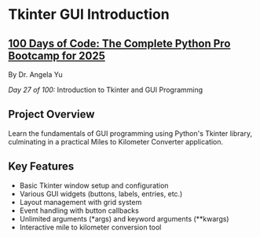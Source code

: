 # Tkinter GUI Introduction

## **[100 Days of Code: The Complete Python Pro Bootcamp for 2025](https://www.udemy.com/course/100-days-of-code/)**

By Dr. Angela Yu

*Day 27 of 100:* Introduction to Tkinter and GUI Programming

## Project Overview

Learn the fundamentals of GUI programming using Python's Tkinter library, culminating in a practical Miles to Kilometer Converter application.

## Key Features
- Basic Tkinter window setup and configuration
- Various GUI widgets (buttons, labels, entries, etc.)
- Layout management with grid system
- Event handling with button callbacks
- Unlimited arguments (*args) and keyword arguments (**kwargs)
- Interactive mile to kilometer conversion tool